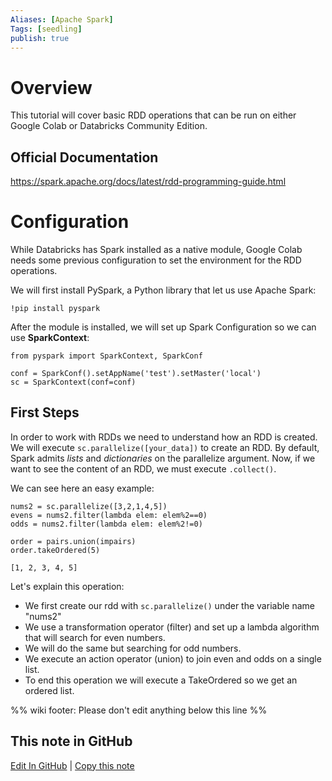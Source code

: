 ```yaml
---
Aliases: [Apache Spark]
Tags: [seedling]
publish: true
---
```


# Overview

This tutorial will cover basic RDD operations that can be run on either Google Colab or Databricks Community Edition.

## Official Documentation

https://spark.apache.org/docs/latest/rdd-programming-guide.html

# Configuration

While Databricks has Spark installed as a native module, Google Colab needs some previous configuration to set the environment for the RDD operations.

We will first install PySpark, a Python library that let us use Apache Spark:

```
!pip install pyspark
```

After the module is installed, we will set up Spark Configuration so we can use **SparkContext**:

```
from pyspark import SparkContext, SparkConf

conf = SparkConf().setAppName('test').setMaster('local')
sc = SparkContext(conf=conf)
```

## First Steps

In order to work with RDDs we need to understand how an RDD is created. We will execute `sc.parallelize([your_data])` to create an RDD. By default, Spark admits *lists* and *dictionaries* on the parallelize argument. Now, if we want to see the content of an RDD, we must execute `.collect()`.

We can see here an easy example:

```
nums2 = sc.parallelize([3,2,1,4,5])
evens = nums2.filter(lambda elem: elem%2==0)
odds = nums2.filter(lambda elem: elem%2!=0)

order = pairs.union(impairs)
order.takeOrdered(5)
```
```
[1, 2, 3, 4, 5]
```

Let's explain this operation:
- We first create our rdd with `sc.parallelize()` under the variable name "nums2"
- We use a transformation operator (filter) and set up a lambda algorithm that will search for even numbers.
- We will do the same but searching for odd numbers.
- We execute an action operator (union) to join even and odds on a single list.
- To end this operation we will execute a TakeOrdered so we get an ordered list.

%% wiki footer: Please don't edit anything below this line %%

## This note in GitHub

<span class="git-footer">[Edit In GitHub](https://github.dev/data-engineering-community/data-engineering-wiki/blob/main/Tutorials/Apache%20Spark%20RDD%20example.md "git-hub-edit-note") | [Copy this note](https://github.dev/data-engineering-community/data-engineering-wiki/blob/main/Tutorials/Apache%20Spark%20RDD%20example.md "git-hub-copy-note") </span>
